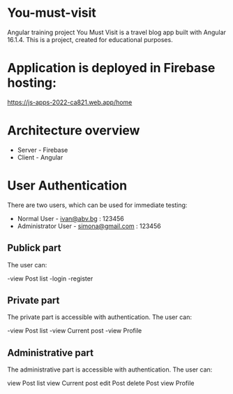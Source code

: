 # You-must-visit

Angular training project
You Must Visit is a travel blog app built with Angular 16.1.4. This is a project, created for educational purposes.

# Application is deployed in Firebase hosting:
https://js-apps-2022-ca821.web.app/home

# Architecture overview
- Server - Firebase
- Client - Angular

# User Authentication
There are two users, which can be used for immediate testing:
- Normal User - ivan@abv.bg : 123456
- Administrator User - simona@gmail.com : 123456

## Publick part
The user can:

-view Post list
-login
-register

## Private part
The private part is accessible with authentication. The user can:

-view Post list
-view Current post
-view Profile

## Administrative part
The administrative part is accessible with authentication. The user can:

view Post list
view Current post
edit Post
delete Post
view Profile
